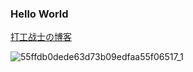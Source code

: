 ### Hello World
[打工战士の博客](https://www.打工战士.site )

![55ffdb0dede63d73b09edfaa55f06517_1](https://github.com/amadeus5201/amadeus5201/assets/57700419/f4c161a7-c7a8-4072-aae6-ca229435660f)

